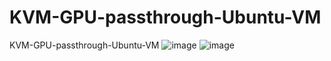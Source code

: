 # KVM-GPU-passthrough-Ubuntu-VM
KVM-GPU-passthrough-Ubuntu-VM
![image](https://github.com/sonvirgo/KVM-GPU-passthrough-Ubuntu-VM/assets/10823037/fe83779f-4b9f-42c5-b73a-f5a664c5c853)
![image](https://github.com/sonvirgo/KVM-GPU-passthrough-Ubuntu-VM/assets/10823037/91a3a4d8-efa1-439f-8953-894004403014)
